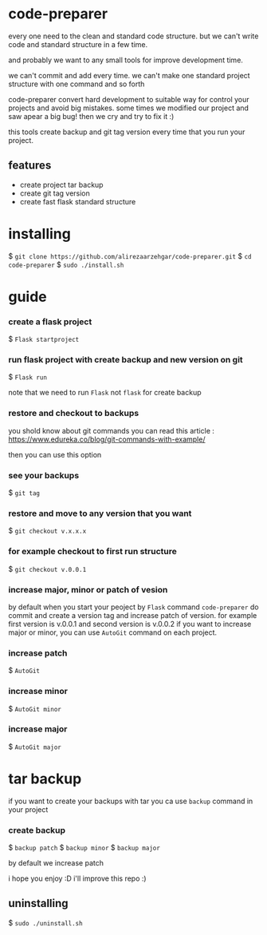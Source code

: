 # code-preparer
every one need to the clean and standard code structure.
but we can't write code and standard structure in a few time.

and probably we want to any small tools for improve development time.

we can't commit and add every time.
we can't make one standard project structure with one command and so forth

code-preparer convert hard development to suitable way for control your projects and avoid big mistakes.
some times we modified our project and saw apear a big bug!
then we cry and try to fix it :)

this tools create backup and git tag version every time that you run your project.

## features
-  create project tar backup
-  create git tag version
-  create fast flask standard structure 

# installing
$ `git clone https://github.com/alirezaarzehgar/code-preparer.git`
$ `cd code-preparer`
$ `sudo ./install.sh`

# guide

### create a flask project
$ `Flask startproject`

### run flask project with create backup and new version on git
$ `Flask run`

note that we need to run `Flask` not `flask` for create backup

### restore and checkout to backups
you shold know about git commands you can read this article :
https://www.edureka.co/blog/git-commands-with-example/

then you can use this option

### see your backups
$ `git tag`

### restore and move to any version that you want
$ `git checkout v.x.x.x`

### for example checkout to first run structure
$ `git checkout v.0.0.1`

### increase major, minor or patch of vesion
by default when you start your peoject by `Flask` command `code-preparer` do commit and create a version tag and increase patch of version.
for example first version is v.0.0.1 and second version is v.0.0.2
if you want to increase major or minor, you can use `AutoGit` command on each project.

### increase patch
$ `AutoGit`

### increase minor
$ `AutoGit minor`

### increase major
$ `AutoGit major`

# tar backup
if you want to create your backups with tar you ca use `backup` command in your project

### create backup
$ `backup patch`
$ `backup minor`
$ `backup major`

by default we increase patch


i hope you enjoy :D
i'll improve this repo :)

## uninstalling
$ `sudo ./uninstall.sh`
